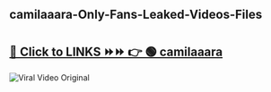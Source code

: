 
 ## camilaaara-Only-Fans-Leaked-Videos-Files

# <h2><a href="https://mediaupload.pro?camilaaara">🔗 Click to LINKS ⏩⏩ 👉 🟢 camilaaara </a></h2>

<a href="https://mediaupload.pro?camilaaara" rel="nofollow" data-target="animated-image.originalLink"><img src="https://i.ibb.co.com/xMMVF88/686577567.gif" alt="Viral Video Original" style="max-width: 100%; display: inline-block;" data-target="animated-image.originalImage"></a>
